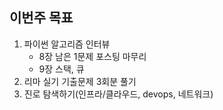 ## 이번주 목표

1. 파이썬 알고리즘 인터뷰
   * 8장 남은 1문제 포스팅 마무리
   * 9장 스택, 큐
2. 리마 실기 기출문제 3회분 풀기
3. 진로 탐색하기(인프라/클라우드, devops, 네트워크)
